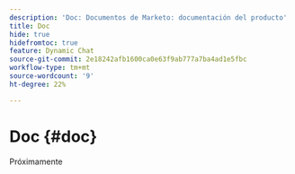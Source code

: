 ```yaml
---
description: 'Doc: Documentos de Marketo: documentación del producto'
title: Doc
hide: true
hidefromtoc: true
feature: Dynamic Chat
source-git-commit: 2e18242afb1600ca0e63f9ab777a7ba4ad1e5fbc
workflow-type: tm+mt
source-wordcount: '9'
ht-degree: 22%

---
```


# Doc {#doc}

Próximamente
